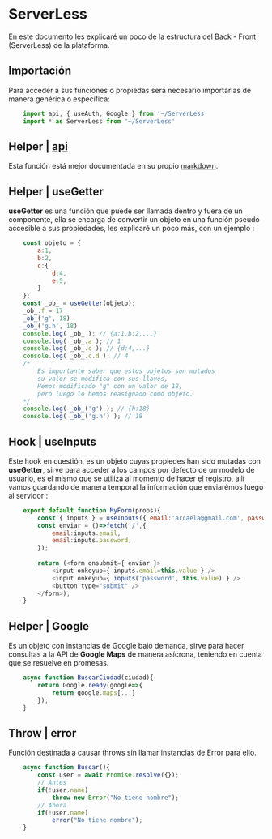 # ServerLess

En este documento les explicaré un poco de la estructura del Back - Front (ServerLess) de la plataforma.

## Importación
Para acceder a sus funciones o propiedas será necesario importarlas de manera genérica o específica:
```javascript
    import api, { useAuth, Google } from '~/ServerLess'
    import * as ServerLess from '~/ServerLess'
```

## Helper | [api](./API.md)
Esta función está mejor documentada en su propio [markdown](./API.md).

## Helper | useGetter
**useGetter** es una función que puede ser llamada dentro y fuera de un componente,
ella se encarga de convertir un objeto en una función pseudo accesible a sus propiedades,
les explicaré un poco más,
con un ejemplo :
```javascript
    const objeto = {
        a:1,
        b:2,
        c:{
            d:4,
            e:5,
        }
    };
    const _ob_ = useGetter(objeto);
    _ob_.f = 17
    _ob_('g', 18)
    _ob_('g.h', 18)
    console.log( _ob_ ); // {a:1,b:2,...}
    console.log( _ob_.a ); // 1
    console.log( _ob_.c ); // {d:4,...}
    console.log( _ob_.c.d ); // 4
    /*
        Es importante saber que estos objetos son mutados
        su valor se modifica con sus llaves,
        Hemos modificado "g" con un valor de 18,
        pero luego lo hemos reasignado como objeto.
    */
    console.log( _ob_('g') ); // {h:18}
    console.log( _ob_('g.h') ); // 18
```

## Hook | useInputs
Este hook en cuestión, es un objeto cuyas propiedes han sido mutadas con **useGetter**,
sirve para acceder a los campos por defecto de un modelo de usuario,
es el mismo que se utiliza al momento de hacer el registro,
allí vamos guardando de manera temporal la información que enviarémos luego al servidor :
```javascript
    export default function MyForm(props){
        const { inputs } = useInputs({ email:'arcaela@gmail.com', password:'*******' });
        const enviar = ()=>fetch('/',{
            email:inputs.email,
            email:inputs.password,
        });
        
        return (<form onsubmit={ enviar }>
            <input onkeyup={ inputs.email=this.value } />
            <input onkeyup={ inputs('password', this.value) } />
            <button type="submit" />
        </form>);
    }
```


## Helper | Google
Es un objeto con instancias de Google bajo demanda, sirve para hacer consultas a la API de **Google Maps** de manera asícrona, teniendo en cuenta que se resuelve en promesas.
```javascript
    async function BuscarCiudad(ciudad){
        return Google.ready(google=>{
            return google.maps[...]
        });
    }
```

## Throw | error
Función destinada a causar throws sin llamar instancias de Error para ello.
```javascript
    async function Buscar(){
        const user = await Promise.resolve({});
        // Antes
        if(!user.name)
            throw new Error("No tiene nombre");
        // Ahora
        if(!user.name)
            error("No tiene nombre");
    }
```
